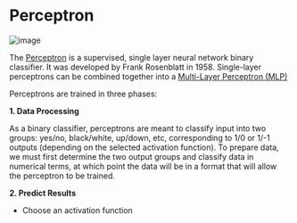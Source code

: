 # Perceptron

![image](https://qph.fs.quoracdn.net/main-qimg-903a35d8c93d2009fea2118c37a69f13-pjlq)

The [Perceptron](https://en.wikipedia.org/wiki/Perceptron) is a supervised, single layer neural network binary classifier. It was developed by Frank Rosenblatt in 1958. Single-layer perceptrons can be combined together into a [Multi-Layer Perceptron (MLP)](https://github.com/Madison-Bunting/INDE-577/tree/main/supervised%20learning/4%20-%20neural%20networks)

Perceptrons are trained in three phases:

**1. Data Processing**

  As a binary classifier, perceptrons are meant to classify input into two groups: yes/no, black/white, up/down, etc, corresponding to 1/0 or 1/-1 outputs (depending on the selected activation function). To prepare data, we must first determine the two output groups and classify data in numerical terms, at which point the data will be in a format that will allow the perceptron to be trained. 
  
**2. Predict Results**

- Choose an activation function
